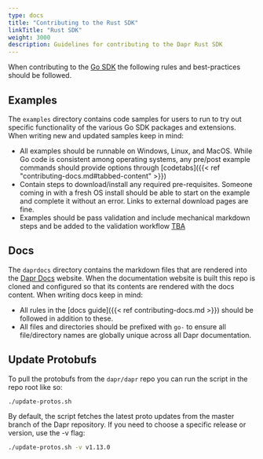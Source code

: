 ```yaml
---
type: docs
title: "Contributing to the Rust SDK"
linkTitle: "Rust SDK"
weight: 3000
description: Guidelines for contributing to the Dapr Rust SDK
---
```


When contributing to the [Go SDK](https://github.com/dapr/go-sdk) the following rules and best-practices should be followed.

## Examples

The `examples` directory contains code samples for users to run to try out specific functionality of the various Go SDK packages and extensions. When writing new and updated samples keep in mind:

- All examples should be runnable on Windows, Linux, and MacOS. While Go code is consistent among operating systems, any pre/post example commands should provide options through [codetabs]({{< ref "contributing-docs.md#tabbed-content" >}})
- Contain steps to download/install any required pre-requisites. Someone coming in with a fresh OS install should be able to start on the example and complete it without an error. Links to external download pages are fine.
- Examples should be pass validation and include mechanical markdown steps and be added to the validation workflow [TBA](#)

## Docs

The `daprdocs` directory contains the markdown files that are rendered into the [Dapr Docs](https://docs.dapr.io) website. When the documentation website is built this repo is cloned and configured so that its contents are rendered with the docs content. When writing docs keep in mind:

   - All rules in the [docs guide]({{< ref contributing-docs.md >}}) should be followed in addition to these.
   - All files and directories should be prefixed with `go-` to ensure all file/directory names are globally unique across all Dapr documentation.

## Update Protobufs

To pull the protobufs from the `dapr/dapr` repo you can run the script in the repo root like so:

```bash
./update-protos.sh
```

By default, the script fetches the latest proto updates from the master branch of the Dapr repository. If you need to choose a specific release or version, use the -v flag:

```bash
./update-protos.sh -v v1.13.0
```
